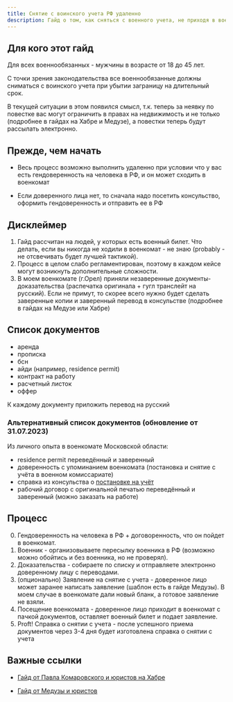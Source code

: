 ```yaml
---
title: Снятие с воинского учета РФ удаленно
description: Гайд о том, как сняться с военного учета, не приходя в военкомат
---
```


## Для кого этот гайд
Для всех военнообязанных - мужчины в возрасте от 18 до 45 лет.

С точки зрения законодательства все военнообязанные должны сниматься с воинского учета при убытии заграницу на длительный срок.

В текущей ситуации в этом появился смысл, т.к. теперь за неявку по повестке вас могут ограничить в правах на недвижимость и не только (подробнее в гайдах на Хабре и Медузе), а повестки теперь будут рассылать электронно.


## Прежде, чем начать

- Весь процесс возможно выполнить удаленно при условии что у вас есть гендоверенность на человека в РФ, и он может сходить в военкомат

- Если доверенного лица нет, то сначала надо посетить консульство, оформить гендоверенность и отправить ее в РФ

## Дисклеймер
1. Гайд рассчитан на людей, у которых есть военный билет. Что делать, если вы никогда не ходили в военкомат - не знаю (probably - не отсвечивать будет лучшей тактикой).
2. Процесс в целом слабо регламентирован, поэтому в каждом кейсе могут возникнуть дополнительные сложности.
3. В моем военкомате (г.Орел) приняли незаверенные документы-доказательства (распечатка оригинала + гугл транслейт на русский). Если не примут, то скорее всего нужно будет сделать заверенные копии и заверенный перевод в консульстве (подробнее в гайдах на Медузе или Хабре)

## Список документов
- аренда
- прописка
- бсн
- айди (например, residence permit)
- контракт на работу
- расчетный листок
- оффер

К каждому документу приложить перевод на русский

### Альтернативный список документов (обновление от 31.07.2023)

Из личного опыта в военкомате Московской области:
- residence permit переведённый и заверенный
- доверенность с упоминанием военкомата (постановка и снятие с учёта в военном комиссариате)
- справка из консульства о [постановке на учёт](https://netherlands.mid.ru/ru/consular-services/consulate-ru/consular-registration/statement-сonsular-accounting/)
- рабочий договор с оригинальной печатью переведённый и заверенный (можно заказать на работе)

## Процесс
0. Гендоверенность на человека в РФ + договоренность, что он пойдет в военкомат.
1. Военник - организовываете пересылку военника в РФ (возможно можно обойтись и без военника, но не проверял).
2. Доказательства - собираете по списку и отправляете электронно доверенному лицу с переводами.
3. (опционально) Заявление на снятие с учета - доверенное лицо может заранее написать заявление (шаблон есть в гайде Медузы). В моем случае в военкомате дали новый бланк, а готовое заявление не взяли.
4. Посещение военкомата - доверенное лицо приходит в военкомат с пачкой документов, оставляет военный билет и подает заявление.
5. Proft! Справка о снятии с учета - после успешного приема документов через 3-4 дня будет изготовлена справка о снятии с учета

## Важные ссылки

- [Гайд от Павла Комаровского и юристов на Хабре](https://habr.com/ru/articles/731480/)

- [Гайд от Медузы и юристов](https://meduza.io/feature/2023/04/18/kak-snyatsya-s-voinskogo-ucheta-esli-vy-za-granitsey-i-ne-hotite-lishitsya-prava-pokupat-i-prodavat-imuschestvo-v-rf)


